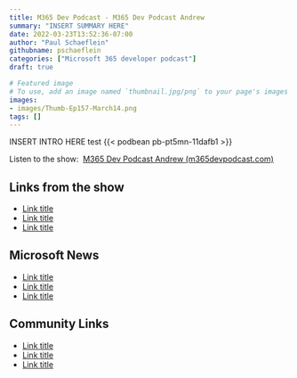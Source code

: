 ```yaml
---
title: M365 Dev Podcast - M365 Dev Podcast Andrew
summary: "INSERT SUMMARY HERE"
date: 2022-03-23T13:52:36-07:00
author: "Paul Schaeflein"
githubname: pschaeflein
categories: ["Microsoft 365 developer podcast"]
draft: true

# Featured image
# To use, add an image named `thumbnail.jpg/png` to your page's images folder. Make sure to replace the placeholder image
images:
- images/Thumb-Ep157-March14.png
tags: []
---
```


INSERT INTRO HERE
test
{{< podbean pb-pt5mn-11dafb1 >}}

Listen to the show:  [M365 Dev Podcast Andrew (m365devpodcast.com)](https://www.m365devpodcast.com/e/m365-dev-podcast-andrew/)

## Links from the show

-   [Link title](link)
-   [Link title](link)
-   [Link title](link)

## Microsoft News

-   [Link title](link)
-   [Link title](link)
-   [Link title](link)

## Community Links

-   [Link title](link)
-   [Link title](link)
-   [Link title](link)

